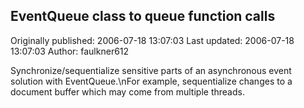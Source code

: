 ## EventQueue class to queue function calls

Originally published: 2006-07-18 13:07:03
Last updated: 2006-07-18 13:07:03
Author: faulkner612 

Synchronize/sequentialize sensitive parts of an asynchronous event solution with EventQueue.\nFor example, sequentialize changes to a document buffer which may come from multiple threads.